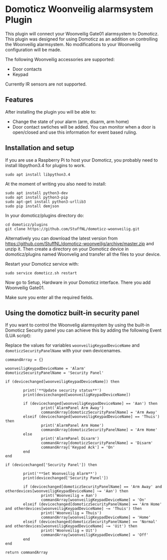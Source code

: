 # Domoticz Woonveilig alarmsystem Plugin

This plugin will connect your Woonveilig Gate01 alarmsystem to Domoticz. This plugin was designed for using Domoticz as an addition on controlling the Woonveilig alarmsystem. No modifications to your Woonveilig configuration will be made.

The following Woonveilig accessories are supported:
* Door contacts
* Keypad

Currently IR sensors are not supported.

## Features
After installing the plugin you will be able to:
* Change the state of your alarm (arm, disarm, arm home)
* Door contact swtiches will be added. You can monitor when a door is open/closed and use this information for event based ruling.

## Installation and setup

If you are use a Raspberry Pi to host your Domoticz, you probably need to install libpython3.4 for plugins to work.
```
sudo apt install libpython3.4
```
At the moment of writing you also need to install:

```
sudo apt install python3-dev
sudo apt install python3-pip
sudo apt-get install python3-urllib3
sudo pip install demjson
```
In your domoticz/plugins directory do:
```
cd domoticz/plugins
git clone https://github.com/StuffNL/domoticz-woonveilig.git
```
Alternatively you can download the latest version from https://github.com/StuffNL/domoticz-woonveilig/archive/master.zip and unzip it. Then create a directory on your Domoticz device in domoticz/plugins named Woonvelig and transfer all the files to your device.

Restart your Domoticz service with:

```
sudo service domoticz.sh restart
```
Now go to Setup, Hardware in your Domoticz interface. There you add Woonveilig Gate01.

Make sure you enter all the required fields.

## Using the domoticz built-in security panel 
If you want to control the Woonvelig alarmsystem by using the built-in Domoticz Security panel you can achieve this by adding the following Event (LUA script):

Replace the values for variables `woonveiligKeypadDeviceName` and `domoticzSecurityPanelName` with your own devicenames.

```
commandArray = {}

woonveiligKeypadDeviceName = 'Alarm'
domoticzSecurityPanelName = 'Security Panel'

if (devicechanged[woonveiligKeypadDeviceName]) then
    
        print('**Update security status**')
        print(devicechanged[woonveiligKeypadDeviceName])

        if (devicechanged[woonveiligKeypadDeviceName] == 'Aan') then
                print('AlarmPanel Arm Away')
                commandArray[domoticzSecurityPanelName] = 'Arm Away'
        elseif (devicechanged[woonveiligKeypadDeviceName] == 'Thuis') then
                print('AlarmPanel Arm Home')
                commandArray[domoticzSecurityPanelName] = 'Arm Home'
        else
                print('AlarmPanel Disarm')
                commandArray[domoticzSecurityPanelName] = 'Disarm'
                commandArray['Keypad Ack'] = 'On'
        end
end

if (devicechanged['Security Panel']) then
    
        print('**Set Woonveilig Alarm**')
        print(devicechanged['Security Panel'])

        if (devicechanged[domoticzSecurityPanelName] == 'Arm Away' and otherdevices[woonveiligKeypadDeviceName] ~= 'Aan') then
                print('Woonveilig = Aan')
                commandArray[woonveiligKeypadDeviceName] = 'On'
        elseif (devicechanged[domoticzSecurityPanelName] == 'Arm Home' and otherdevices[woonveiligKeypadDeviceName] ~= 'Thuis') then
                print('Woonveilig = Thuis')
                commandArray[woonveiligKeypadDeviceName] = 'Home'
        elseif (devicechanged[domoticzSecurityPanelName] == 'Normal' and otherdevices[woonveiligKeypadDeviceName] ~= 'Uit') then
                print('Woonveilig = Uit')
                commandArray[woonveiligKeypadDeviceName] = 'Off'
        end
end

return commandArray

```
